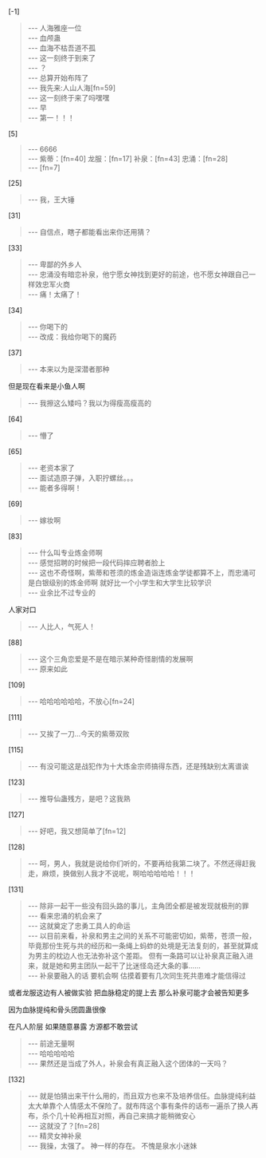 
[-1] 
>--- 人海雅座一位<br>
>--- 血颅蛊<br>
>--- 血海不枯吾道不孤<br>
>--- 这一刻终于到来了<br>
>--- ？<br>
>--- 总算开始布阵了<br>
>--- 我先来:人山人海[fn=59]<br>
>--- 这一刻终于来了吗嘿嘿<br>
>--- 早<br>
>--- 第一！！！<br>

[5] 
>--- 6666<br>
>--- 紫蒂：[fn=40]
龙服：[fn=17]
补泉：[fn=43]
忠涌：[fn=28]<br>
>--- [fn=7]<br>

[25] 
>--- 我，王大锤<br>

[31] 
>--- 自信点，瞎子都能看出来你还用猜？<br>

[33] 
>--- 卑鄙的外乡人<br>
>--- 忠涌没有暗恋补泉，他宁愿女神找到更好的前途，也不愿女神跟自己一样效忠军火商<br>
>--- 痛！太痛了！<br>

[34] 
>--- 你喝下的<br>
>--- 改成：我给你喝下的魔药<br>

[37] 
>--- 本来以为是深潜者那种

但是现在看来是小鱼人啊<br>
>--- 我擦这么矮吗？我以为得瘦高瘦高的<br>

[64] 
>--- 懵了<br>

[65] 
>--- 老资本家了<br>
>--- 面试造原子弹，入职拧螺丝。。。<br>
>--- 能者多得啊！<br>

[69] 
>--- 嫁妆啊<br>

[83] 
>--- 什么叫专业炼金师啊<br>
>--- 感觉招聘的时候把一段代码摔应聘者脸上<br>
>--- 这也不奇怪啊，紫蒂和苍须的炼金造诣连炼金学徒都算不上，而忠涌可是白银级别的炼金师啊
就好比一个小学生和大学生比较学识<br>
>--- 业余比不过专业的

人家对口<br>
>--- 人比人，气死人！<br>

[88] 
>--- 这个三角恋爱是不是在暗示某种奇怪剧情的发展啊<br>
>--- 原来如此<br>

[109] 
>--- 哈哈哈哈哈哈，不放心[fn=24]<br>

[111] 
>--- 又挨了一刀…今天的紫蒂双败<br>

[115] 
>--- 有没可能这是战犯作为十大炼金宗师搞得东西，还是残缺别太离谱诶<br>

[123] 
>--- 推导仙蛊残方，是吧？这我熟<br>

[127] 
>--- 好吧，我又想简单了[fn=12]<br>

[128] 
>--- 呵，男人，我就是说给你们听的，不要再给我第二块了。不然还得赶我走，麻烦，换做别人我才不说呢，啊哈哈哈哈哈！！！<br>

[131] 
>--- 除非一起干一些没有回头路的事儿，主角团全都是被发现就极刑的罪<br>
>--- 看来忠涌的机会来了<br>
>--- 这就奠定了忠勇工具人的命运<br>
>--- 以目前来看，补泉和男主之间的关系不可能密切如，紫蒂，苍须一般，毕竟那份生死与共的经历和一条绳上蚂蚱的处境是无法复刻的，甚至就算成为男主的枕边人也无法弥补这个差距。
但有一条路可以让补泉真正融入进来，就是她和男主团队一起干了比迷怪岛还大条的事……<br>
>--- 补泉要融入的话
要机会啊
估摸着要有几次同生死共患难才能信得过

或者龙服这边有人被做实验
把血脉稳定的提上去
那么补泉可能才会被告知更多

因为血脉提纯和骨头团圆蛊很像

在凡人阶层    如果随意暴露
方源都不敢尝试<br>
>--- 前途无量啊<br>
>--- 哈哈哈哈哈<br>
>--- 果然还是当成了外人，补泉会有真正融入这个团体的一天吗？<br>

[132] 
>--- 就是怕猜出来干什么用的，而且双方也来不及培养信任。血脉提纯利益太大单靠个人情感太不保险了。就布阵这个事有条件的话布一遍杀了换人再布，杀个几十轮再相互对照，再自己来搞才能稍微安心<br>
>--- 这就没了？[fn=28]<br>
>--- 精灵女神补泉<br>
>--- 我操，太强了。
神一样的存在。
不愧是泉水小迷妹<br>
